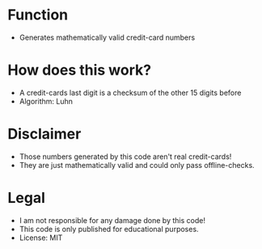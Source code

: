 # Function
* Generates mathematically valid credit-card numbers

# How does this work?
* A credit-cards last digit is a checksum of the other 15 digits before
* Algorithm: Luhn

# Disclaimer
* Those numbers generated by this code aren't real credit-cards!
* They are just mathematically valid and could only pass offline-checks.

# Legal
* I am not responsible for any damage done by this code!
* This code is only published for educational purposes.
* License: MIT
